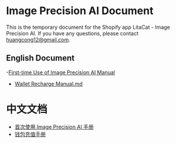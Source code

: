 # Image Precision AI Document
This is the temporary document for the Shopify app LitaCat - Image Precision AI. If you have any questions, please contact huangcong12@gmail.com.


## English Document
-[First-time Use of Image Precision AI Manual](https://github.com/huangcong12/image_precision_ai_document/blob/main/First-time%20Use%20of%20Image%20Precision%20AI%20Manual.md)
- [Wallet Recharge Manual.md](https://github.com/huangcong12/image_precision_ai_document/blob/main/Wallet%20Recharge%20Manual.md)

# 中文文档
- [首次使用 Image Precision AI 手册](https://github.com/huangcong12/image_precision_ai_document/blob/main/%E9%A6%96%E6%AC%A1%E4%BD%BF%E7%94%A8%20Image%20Precision%20AI%20%E6%89%8B%E5%86%8C.md)
- [钱包充值手册](https://github.com/huangcong12/image_precision_ai_document/blob/main/%E9%92%B1%E5%8C%85%E5%85%85%E5%80%BC%E6%89%8B%E5%86%8C.md)
